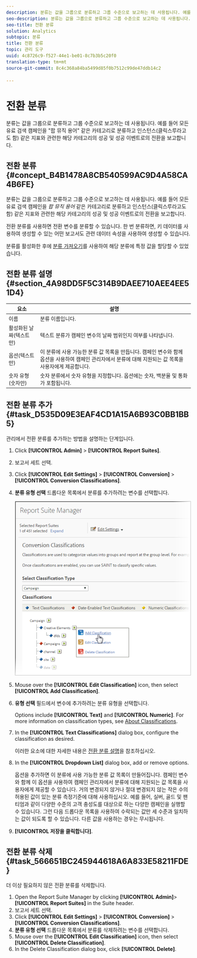 ```yaml
---
description: 분류는 값을 그룹으로 분류하고 그룹 수준으로 보고하는 데 사용됩니다. 예를 들어 모든 유료 검색 캠페인을 "팝 뮤직 용어" 같은 카테고리로 분류하고 인스턴스(클릭스루라고도 함) 같은 지표와 관련한 해당 카테고리의 성공 및 성공 이벤트로의 전환을 보고합니다.
seo-description: 분류는 값을 그룹으로 분류하고 그룹 수준으로 보고하는 데 사용됩니다. 예를 들어 모든 유료 검색 캠페인을 "팝 뮤직 용어" 같은 카테고리로 분류하고 인스턴스(클릭스루라고도 함) 같은 지표와 관련한 해당 카테고리의 성공 및 성공 이벤트로의 전환을 보고합니다.
seo-title: 전환 분류
solution: Analytics
subtopic: 분류
title: 전환 분류
topic: 관리 도구
uuid: 4c8726c9-f527-44e1-be01-8c7b3b5c20f0
translation-type: tm+mt
source-git-commit: 8c4c368a84ba5499d85f0b7512c99de47ddb14c2

---
```



# 전환 분류

분류는 값을 그룹으로 분류하고 그룹 수준으로 보고하는 데 사용됩니다. 예를 들어 모든 유료 검색 캠페인을 "팝 뮤직 용어" 같은 카테고리로 분류하고 인스턴스(클릭스루라고도 함) 같은 지표와 관련한 해당 카테고리의 성공 및 성공 이벤트로의 전환을 보고합니다.

## 전환 분류 {#concept_B4B1478A8CB540599AC9D4A58CA4B6FE}

분류는 값을 그룹으로 분류하고 그룹 수준으로 보고하는 데 사용됩니다. 예를 들어 모든 유료 검색 캠페인을 *팝 뮤직 용어* 같은 카테고리로 분류하고 인스턴스(클릭스루라고도 함) 같은 지표와 관련한 해당 카테고리의 성공 및 성공 이벤트로의 전환을 보고합니다.

전환 분류를 사용하면 전환 변수를 분류할 수 있습니다. 한 번 분류하면, 키 데이터를 사용하여 생성할 수 있는 어떤 보고서도 관련 데이터 속성을 사용하여 생성할 수 있습니다.

분류를 활성화한 후에 [분류 가져오기](/help/components/c-classifications2/c-classifications-importer/c-working-with-saint.md)를 사용하여 해당 분류에 특정 값을 할당할 수 있었습니다.

## 전환 분류 설명 {#section_4A98DD5F5C314B9DAEE710AEE4EE51D4}

<table id="table_0B72C485467348E2A34BF913441F4AF5"> 
 <thead> 
  <tr> 
   <th colname="col1" class="entry"> 요소 </th> 
   <th colname="col2" class="entry"> 설명 </th> 
  </tr> 
 </thead>
 <tbody> 
  <tr> 
   <td colname="col1"> <span class="wintitle"> 이름 </span> </td> 
   <td colname="col2"> 분류 이름입니다. </td> 
  </tr> 
  <tr> 
   <td colname="col1"> <span class="wintitle"> 활성화된 날짜(텍스트만)</span> </td> 
   <td colname="col2"> <p>텍스트 분류가 캠페인 변수의 날짜 범위인지 여부를 나타냅니다. </p> </td> 
  </tr> 
  <tr> 
   <td colname="col1"> <span class="wintitle"> 옵션(텍스트만)</span> </td> 
   <td colname="col2">이 분류에 사용 가능한 분류 값 목록을 만듭니다. 캠페인 변수와 함께 <span class="wintitle">옵션</span>을 사용하여 <span class="wintitle">캠페인 관리자</span>에서 분류에 대해 지원되는 값 목록을 사용자에게 제공합니다. </td> 
  </tr> 
  <tr> 
   <td colname="col1"> <span class="wintitle"> 숫자 유형(숫자만)</span> </td> 
   <td colname="col2">숫자 분류에서 숫자 유형을 지정합니다. 옵션에는 <span class="wintitle">숫자</span>, <span class="wintitle">백분율</span> 및 <span class="wintitle">통화</span>가 포함됩니다. </td> 
  </tr> 
 </tbody> 
</table>

## 전환 분류 추가 {#task_D535D09E3EAF4CD1A15A6B93C0BB1BB5}

<!-- 

t_classification_conversion.xml

 -->

관리에서 전환 분류를 추가하는 방법을 설명하는 단계입니다.

1. Click **[!UICONTROL Admin]** &gt; **[!UICONTROL Report Suites]**.
1. 보고서 세트 선택.
1. Click **[!UICONTROL Edit Settings]** &gt; **[!UICONTROL Conversion]** &gt; **[!UICONTROL Conversion Classifications]**.
1. **분류 유형 선택** 드롭다운 목록에서 분류를 추가하려는 변수를 선택합니다.

   ![단계 정보](assets/sub_class_create.png)

1. Mouse over the **[!UICONTROL Edit Classification]** icon, then select **[!UICONTROL Add Classification]**.
1. **유형 선택** 필드에서 변수에 추가하려는 분류 유형을 선택합니다.

   Options include **[!UICONTROL Text]** and **[!UICONTROL Numeric]**. For more information on classification types, see [About Classifications](/help/components/c-classifications2/c-classifications.md).
1. In the **[!UICONTROL Text Classifications]** dialog box, configure the classification as desired.

   이러한 요소에 대한 자세한 내용은 [전환 분류 설명](/help/components/c-classifications2/conversion-classifications.md#section_4A98DD5F5C314B9DAEE710AEE4EE51D4)을 참조하십시오.

1. In the **[!UICONTROL Dropdown List]** dialog box, add or remove options.

   옵션을 추가하면 이 분류에 사용 가능한 분류 값 목록이 만들어집니다. 캠페인 변수와 함께 이 옵션을 사용하여 캠페인 관리자에서 분류에 대해 지원되는 값 목록을 사용자에게 제공할 수 있습니다. 거의 변경되지 않거나 절대 변경되지 않는 작은 수의 허용된 값이 있는 분류 측정기준에 대해 사용하십시오. 예를 들어, 실버, 골드 및 팬티엄과 같이 다양한 수준의 고객 충성도를 대상으로 하는 다양한 캠페인을 실행할 수 있습니다. 그런 다음 드롭다운 목록을 사용하여 수락되는 값만 세 수준과 일치하는 값이 되도록 할 수 있습니다. 다른 값을 사용하는 경우는 무시됩니다.
1. **[!UICONTROL 저장을 클릭합니다]**.

## 전환 분류 삭제 {#task_566651BC245944618A6A833E58211FDE}

<!-- 

t_classification_delete_conversion.xml

 -->

더 이상 필요하지 않은 전환 분류를 삭제합니다.

1. Open the Report Suite Manager by clicking **[!UICONTROL Admin]**&gt; **[!UICONTROL Report Suites]** in the Suite header.
1. 보고서 세트 선택.
1. Click **[!UICONTROL Edit Settings]** &gt; **[!UICONTROL Conversion]** &gt; **[!UICONTROL Conversion Classifications]**.
1. **분류 유형 선택** 드롭다운 목록에서 분류를 삭제하려는 변수를 선택합니다.
1. Mouse over the **[!UICONTROL Edit Classification]** icon, then select **[!UICONTROL Delete Classification]**.
1. In the Delete Classification dialog box, click **[!UICONTROL Delete]**.
